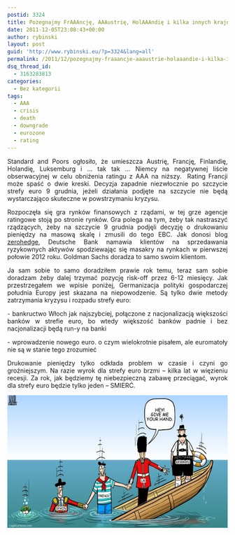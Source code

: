 ```yaml
---
postid: 3324
title: Pożegnajmy FrAAAncję, AAAustrię, HolAAAndię i kilka innych krajów eurostrefy
date: 2011-12-05T23:08:43+00:00
author: rybinski
layout: post
guid: 'http://www.rybinski.eu/?p=3324&lang=all'
permalink: /2011/12/pozegnajmy-fraaancje-aaaustrie-holaaandie-i-kilka-innych-krajow-eurostrefy/
dsq_thread_id:
  - 3163283813
categories:
  - Bez kategorii
tags:
  - AAA
  - crisis
  - death
  - downgrade
  - eurozone
  - rating
---
```

<p style="text-align: justify;">
  Standard and Poors ogłosiło, że umieszcza Austrię, Francję, Finlandię, Holandię, Luksemburg i … tak tak … Niemcy na negatywnej liście obserwacyjnej w celu obniżenia ratingu z AAA na niższy.  Rating Francji może spaść o dwie kreski. Decyzja zapadnie niezwłocznie po szczycie strefy euro 9 grudnia, jeżeli działania podjęte na szczycie nie będą wystarczająco skuteczne w powstrzymaniu kryzysu.
</p>

<p style="text-align: justify;">
  Rozpoczęła się gra rynków finansowych z rządami, w tej grze agencje ratingowe stoją po stronie rynków. Gra polega na tym, żeby tak nastraszyć rządzących, żeby na szczycie 9 grudnia podjęli decyzję o drukowaniu pieniędzy na masową skalę i zmusili do tego EBC. Jak donosi blog <a href="http://www.zerohedge.com/news/deutsche-bank-tells-clients-put-risk-trades-ahead-december-9-summit-hopes-market-sell-will-shoc">zerohedge</a>, Deutsche Bank namawia klientów na sprzedawania ryzykownych aktywów spodziewając się masakry na rynkach w pierwszej połowie 2012 roku. Goldman Sachs doradza to samo swoim klientom.
</p>

<p style="text-align: justify;">
  Ja sam sobie to samo doradziłem prawie rok temu, teraz sam sobie doradzam żeby dalej trzymać pozycję risk-off przez 6-12 miesięcy. Jak przestrzegałem we wpisie poniżej, Germanizacja polityki gospodarczej południa Europy jest skazana na niepowodzenie. Są tylko dwie metody zatrzymania kryzysu i rozpadu strefy euro:
</p>

<p style="text-align: justify;">
  <!--more-->- bankructwo Włoch jak najszybciej, połączone z nacjonalizacją większości banków w strefie euro, bo wtedy większość banków padnie i bez nacjonalizacji będą run-y na banki
</p>

<p style="text-align: justify;">
  - wprowadzenie nowego euro. o czym wielokrotnie pisałem, ale euromatoły nie są w stanie tego zrozumieć
</p>

<p style="text-align: justify;">
  Drukowanie pieniędzy tylko odkłada problem w czasie i czyni go groźniejszym. Na razie wyrok dla strefy euro brzmi – kilka lat w więzieniu recesji. Za rok, jak będziemy tę niebezpieczną zabawę przeciągać, wyrok dla strefy euro będzie tylko jeden – SMIERĆ.
</p>

<p style="text-align: left;">
  <p style="text-align: center;">
    <img class="size-full wp-image-3326  aligncenter" title="eurozone_sinking" src="/uploads/eurozone_sinking.png" alt="eurozone_sinking" width="535" height="303" />
  </p>
